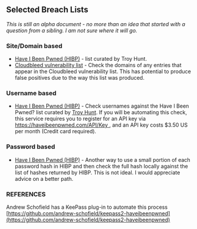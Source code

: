 ## Selected Breach Lists  
*This is still an alpha document - no more than an idea that started with a question from a sibling.  I am not sure where it will go.*  

### Site/Domain based  
* [Have I Been Pwned (HIBP)](https://haveibeenpwned.com/) - list curated by Troy Hunt.  
* [Cloudbleed vulnerability list](https://github.com/pirate/sites-using-cloudflare) - Check the domains of any entries that appear in the Cloudbleed vulnerability list. This has potential to produce false positives due to the way this list was produced.  

### Username based  
* [Have I Been Pwned (HIBP)](https://haveibeenpwned.com/) - Check usernames against the Have I Been Pwned? list curated by [Troy Hunt](https://www.troyhunt.com/). If you will be automating this check, this service requires you to register for an API key via [https://haveibeenpwned.com/API/Key
](https://haveibeenpwned.com/API/Key), and an API key costs $3.50 US per month (Credit card required).  

### Password based  
* [Have I Been Pwned (HIBP)](https://haveibeenpwned.com/) - Another way to use a small portion of each password hash in HIBP and then check the full hash locally against the list of hashes returned by HIBP.  This is not ideal.  I would appreciate advice on a better path.  




### REFERENCES  
Andrew Schofield has a KeePass plug-in to automate this process [https://github.com/andrew-schofield/keepass2-haveibeenpwned](https://github.com/andrew-schofield/keepass2-haveibeenpwned)  